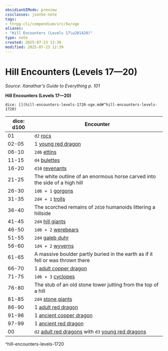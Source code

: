 ```yaml
---
obsidianUIMode: preview
cssclasses: json5e-note
tags:
- ttrpg-cli/compendium/src/5e/xge
aliases:
- "Hill Encounters (Levels 17\u201420)"
type: note
created: 2025-07-23 12:39
modified: 2025-07-23 12:39
---
```

# Hill Encounters (Levels 17—20)
*Source: Xanathar's Guide to Everything p. 101* 

**Hill Encounters (Levels 17—20)**

`dice: [](hill-encounters-levels-1720-xge.md#^hill-encounters-levels-1720)`

| dice: d100 | Encounter |
|------------|-----------|
| 01 | `d2` [rocs](/03_Mechanics/CLI/bestiary/monstrosity/roc-xmm.md) |
| 02-05 | 1 [young red dragon](/03_Mechanics/CLI/bestiary/dragon/young-red-dragon-xmm.md) |
| 06-10 | `2d6` [ettins](/03_Mechanics/CLI/bestiary/giant/ettin-xmm.md) |
| 11-15 | `d4` [bulettes](/03_Mechanics/CLI/bestiary/monstrosity/bulette-xmm.md) |
| 16-20 | `d10` [revenants](/03_Mechanics/CLI/bestiary/undead/revenant-xmm.md) |
| 21-25 | The white outline of an enormous horse carved into the side of a high hill |
| 26-30 | `1d6 + 1` [gorgons](/03_Mechanics/CLI/bestiary/construct/gorgon-xmm.md) |
| 31-35 | `2d4 + 1` [trolls](/03_Mechanics/CLI/bestiary/giant/troll-xmm.md) |
| 36-40 | The scorched remains of `2d10` humanoids littering a hillside |
| 41-45 | `2d4` [hill giants](/03_Mechanics/CLI/bestiary/giant/hill-giant-xmm.md) |
| 46-50 | `1d6 + 2` [werebears](/03_Mechanics/CLI/bestiary/monstrosity/werebear-xmm.md) |
| 51-55 | `2d4` [galeb duhr](/03_Mechanics/CLI/bestiary/elemental/galeb-duhr-xmm.md) |
| 56-60 | `1d4 + 2` [wyverns](/03_Mechanics/CLI/bestiary/dragon/wyvern-xmm.md) |
| 61-65 | A massive boulder partly buried in the earth as if it fell or was thrown there |
| 66-70 | 1 [adult copper dragon](/03_Mechanics/CLI/bestiary/dragon/adult-copper-dragon-xmm.md) |
| 71-75 | `1d6 + 3` [cyclopes](/03_Mechanics/CLI/bestiary/giant/cyclops-sentry-xmm.md) |
| 76-80 | The stub of an old stone tower jutting from the top of a hill |
| 81-85 | `2d4` [stone giants](/03_Mechanics/CLI/bestiary/giant/stone-giant-xmm.md) |
| 86-90 | 1 [adult red dragon](/03_Mechanics/CLI/bestiary/dragon/adult-red-dragon-xmm.md) |
| 91-96 | 1 [ancient copper dragon](/03_Mechanics/CLI/bestiary/dragon/ancient-copper-dragon-xmm.md) |
| 97-99 | 1 [ancient red dragon](/03_Mechanics/CLI/bestiary/dragon/ancient-red-dragon-xmm.md) |
| 00 | `d2` [adult red dragons](/03_Mechanics/CLI/bestiary/dragon/adult-red-dragon-xmm.md) with `d3` [young red dragons](/03_Mechanics/CLI/bestiary/dragon/young-red-dragon-xmm.md) |
^hill-encounters-levels-1720